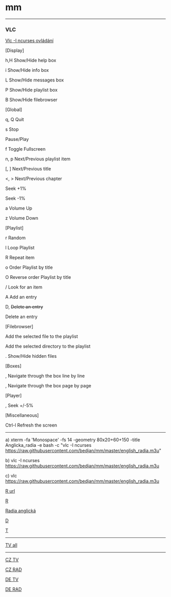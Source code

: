 # mm
-----
### VLC

[Vlc -I ncurses ovládání](https://wiki.videolan.org/Documentation:Modules/ncurses/)

[Display]

h,H         Show/Hide help box

i           Show/Hide info box

L           Show/Hide messages box

P           Show/Hide playlist box

B           Show/Hide filebrowser

[Global]

q, Q        Quit

s           Stop

<space>     Pause/Play
  
f           Toggle Fullscreen

n, p        Next/Previous playlist item

[, ]        Next/Previous title

<, >        Next/Previous chapter

<right>     Seek +1%
  
<left>      Seek -1%
  
a           Volume Up

z           Volume Down

[Playlist]

r           Random

l           Loop Playlist

R           Repeat item

o           Order Playlist by title

O           Reverse order Playlist by title

/           Look for an item

A           Add an entry

D, <del>    Delete an entry 
  
<backspace> Delete an entry
  

[Filebrowser]

<enter>     Add the selected file to the playlist
  
<space>     Add the selected directory to the playlist
  
.           Show/Hide hidden files

[Boxes]

<up>,<down>     Navigate through the box line by line
  
<pgup>,<pgdown> Navigate through the box page by page

[Player]

<up>,<down>     Seek +/-5%

[Miscellaneous]

Ctrl-l          Refresh the screen

-----

a) xterm  -fa 'Monospace' -fs 14 -geometry 80x20+60+150 -title Anglicka_radia -e bash -c "vlc -I ncurses  https://raw.githubusercontent.com/bedjan/mm/master/english_radia.m3u"

b) vlc -I ncurses  https://raw.githubusercontent.com/bedjan/mm/master/english_radia.m3u

c) vlc https://raw.githubusercontent.com/bedjan/mm/master/english_radia.m3u

[R url ](https://gist.github.com/bedjan/bc31fbfc078ddaf0ea03160b8aa44b3d#file-radia-md)


[R ](https://gist.githubusercontent.com/bedjan/4ce6c5f78e7d780e94d7d6dedfd66337/raw/b293c8866329666115e5c80f51c6287eb3b9f61c/radia_online.m3u)

[Radia anglická](https://raw.githubusercontent.com/bedjan/mm/master/english_radia.m3u)

[D ](https://gist.github.com/bedjan/11917d14b9209035c1aa21815c959837/raw/fd21daa89c2784404d465b2da8435f807142c4ad/difm.m3u)


[T ](https://gist.github.com/bedjan/7bf41966fa76595ff625c1bee863e574/raw/011011db7bfad156d4d0931e47d4fc20cc01b680/tv_online.m3u)

-----

[TV all](https://github.com/freetuxtv/freetuxtv/blob/master/data/channels_groups.xml)

-----
[CZ TV ](http://database.freetuxtv.net/playlists/playlist_webtv_cs.m3u)

[CZ RAD ](http://database.freetuxtv.net/playlists/playlist_webradio_cs.m3u)

[DE TV ](http://database.freetuxtv.net/playlists/playlist_webtv_de.m3u)

[DE RAD ](http://database.freetuxtv.net/playlists/playlist_webradio_de.m3u)


